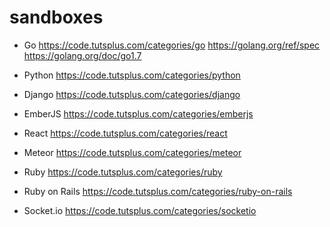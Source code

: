 # sandboxes

- Go
https://code.tutsplus.com/categories/go
https://golang.org/ref/spec
https://golang.org/doc/go1.7

- Python
https://code.tutsplus.com/categories/python

- Django
https://code.tutsplus.com/categories/django

- EmberJS
https://code.tutsplus.com/categories/emberjs

- React
https://code.tutsplus.com/categories/react

- Meteor
https://code.tutsplus.com/categories/meteor

- Ruby
https://code.tutsplus.com/categories/ruby

- Ruby on Rails
https://code.tutsplus.com/categories/ruby-on-rails

- Socket.io
https://code.tutsplus.com/categories/socketio

	